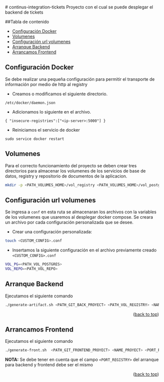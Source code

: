 
<a name="readme-top"></a># continus-integration-tickets
Proyecto con el cual se puede desplegar el backend de tickets

##Tabla de contenido
* [Configuración Docker](#configuración-docker)
* [Volumenes](#volumenes)
* [Configuración url volumenes](#configuración-url-volumenes)
* [Arranque Backend](#arranque-backend)
* [Arrancamos Frontend](#arrancamos-frontend)

## Configuración Docker
Se debe realizar una pequeña configuración para permitir el transporte de información por medio de http al registry

* Creamos o modificamos el siguiente directorio.
```
/etc/docker/daemon.json
```
* Adicionamos lo siguiente en el archivo.
```
{ "insecure-registries":["<ip-server>:5000"] }
``` 
* Reiniciamos el servicio de docker
```
sudo service docker restart
```
## Volumenes
Para el correcto funcionamiento del proyecto se deben crear tres directorios para almacenar los volumenes de los servicios de base de datos, registry y repositorio de documentos de la aplicacion.

```bash
mkdir -p <PATH_VOLUMES_HOME>/vol_registry <PATH_VOLUMES_HOME>/vol_postgresql <PATH_VOLUMES_HOME>/vol_repository
```

## Configuración url volumenes
Se ingresa a ``` conf ``` en esta ruta se almacenaran los archivos con la variables de los volumenes que usaremos al desplegar docker compose.
Se creara un archivo por cada configuración personalizada que se desee.

* Crear una configuración personalizada:
```bash
touch <CUSTOM_CONFIG>.conf
```
* Insertamos la siguiente configuración en el archivo previamente creado `<CUSTOM_CONFIG>.conf`
```bash
VOL_PG=<PATH_VOL_POSTGRES>
VOL_REPO=<PATH_VOL_REPO>
```
## Arranque Backend
Ejecutamos el siguiente comando
```bash
./generate-artifact.sh <PATH_GIT_BACK_PROYECT> <PATH_VOL_REGISTRY> <NAME_FILE_VAR_CONFIG_DOCKER_COMPOSE> <PORT_REGISTRY>
```
<p align="right">(<a href="#readme-top">back to top</a>)</p>

## Arrancamos Frontend
Ejecutamos el siguiente comando
```bash
./generate-front.sh  <PATH_GIT_FRONTEND_PROYECT> <NAME_PROYECT> <PORT_REGISTRY>
```
**NOTA:** Se debe tener en cuenta que el campo `<PORT_REGISTRY>` del arranque para backend y frontend debe ser el mismo

<p align="right">(<a href="#readme-top">back to top</a>)</p>




